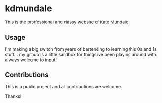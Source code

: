 # kdmundale
This is the proffessional and classy website of 
Kate Mundale!

## Usage 

I'm making a big switch from years of bartending to learning this 0s and 1s stuff... my github is a little sandbox for things ive been playing around with. always welcome to input!

## Contributions 

This is a public project and all contributions are
welcome.

Thanks!

